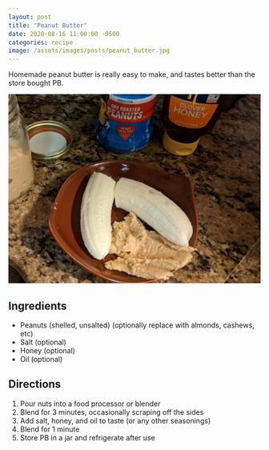 ```yaml
---
layout: post
title: "Peanut Butter"
date: 2020-08-16 11:00:00 -0500
categories: recipe
image: /assets/images/posts/peanut_butter.jpg
---
```


Homemade peanut butter is really easy to make, and tastes better than the store bought PB.

![PB](/assets/images/posts/peanut_butter.jpg)

## Ingredients

- Peanuts (shelled, unsalted) (optionally replace with almonds, cashews, etc)
- Salt (optional)
- Honey (optional)
- Oil (optional)

## Directions

1. Pour nuts into a food processor or blender
2. Blend for 3 minutes, occasionally scraping off the sides
3. Add salt, honey, and oil to taste (or any other seasonings)
4. Blend for 1 minute
5. Store PB in a jar and refrigerate after use
